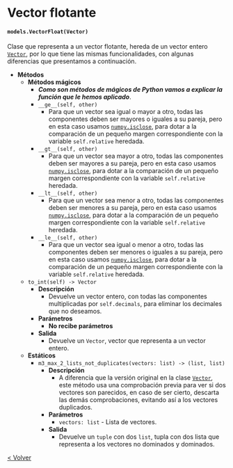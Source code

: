 # Vector flotante
#### `models.VectorFloat(Vector)`

Clase que representa a un vector flotante, hereda de un vector entero [`Vector`](vector.md), por lo que tiene las mismas
funcionalidades, con algunas diferencias que presentamos a continuación. 
    
* **Métodos**
    * **Métodos mágicos**
        * _**Como son métodos de mágicos de Python vamos a explicar la función que le hemos aplicado**_.
        * `__ge__(self, other)`
            * Para que un vector sea igual o mayor a otro, todas las componentes deben ser mayores o iguales a su 
            pareja, pero en esta caso usamos 
            [`numpy.isclose`](https://docs.scipy.org/doc/numpy/reference/generated/numpy.isclose.html), para dotar a la 
            comparación de un pequeño margen correspondiente con la variable `self.relative` heredada.
        * `__gt__(self, other)`
            * Para que un vector sea mayor a otro, todas las componentes deben ser mayores a su  pareja, pero en esta 
            caso usamos [`numpy.isclose`](https://docs.scipy.org/doc/numpy/reference/generated/numpy.isclose.html), para
            dotar a la comparación de un pequeño margen correspondiente con la variable `self.relative` heredada.
        * `__lt__(self, other)`
            * Para que un vector sea menor a otro, todas las componentes deben ser menores a su pareja, pero en esta 
            caso usamos  [`numpy.isclose`](https://docs.scipy.org/doc/numpy/reference/generated/numpy.isclose.html), 
            para dotar a la comparación de un pequeño margen correspondiente con la variable `self.relative` heredada.
        * `__le__(self, other)`
            * Para que un vector sea igual o menor a otro, todas las componentes deben ser menores o iguales a su 
            pareja, pero en esta caso usamos 
            [`numpy.isclose`](https://docs.scipy.org/doc/numpy/reference/generated/numpy.isclose.html), para dotar a la 
            comparación de un pequeño margen correspondiente con la variable `self.relative` heredada. 
    * `to_int(self) -> Vector`
        * **Descripción**
            * Devuelve un vector entero, con todas las componentes multiplicadas por `self.decimals`, para eliminar
            los decimales que no deseamos.
        * **Parámetros**
            * **No recibe parámetros**
        * **Salida**
            * Devuelve un `Vector`, vector que representa a un vector entero.
    * **Estáticos**
        * `m3_max_2_lists_not_duplicates(vectors: list) -> (list, list)`
            * **Descripción**
                * A diferencia que la versión original en la clase [`Vector`](vector.md), este método usa una
                comprobación previa para ver si dos vectores son parecidos, en caso de ser cierto, descarta las demás
                comprobaciones, evitando así a los vectores duplicados.
            * **Parámetros**
                * `vectors: list` - Lista de vectores.
            * **Salida**
                * Devuelve un `tuple` con dos `list`, tupla con dos lista que representa a los vectores no dominados y 
                dominados.
                 
[< Volver](index.md)